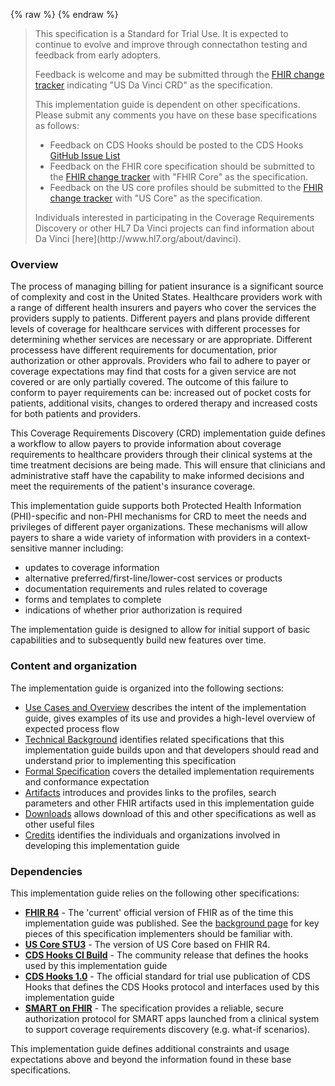 {% raw %}
{% endraw %}
<blockquote class="stu-note">
<p>
This specification is a Standard for Trial Use.  It is expected to continue to evolve and improve through connectathon testing and feedback from early adopters.
</p>
<p>
Feedback is welcome and may be submitted through the <a href="http://hl7.org/fhir-issues">FHIR change tracker</a> indicating "US Da Vinci CRD" as the specification.
</p>
<p>
This implementation guide is dependent on other specifications.  Please submit any comments you have on these base specifications as follows:
</p>
<ul>
  <li>Feedback on CDS Hooks should be posted to the CDS Hooks <a href="https://github.com/cds-hooks/docs/issues">GitHub Issue List</a></li>
  <li>Feedback on the FHIR core specification should be submitted to the <a href="http://hl7.org/fhir-issues">FHIR change tracker</a> with "FHIR Core" as the specification.</li>
  <li>Feedback on the US core profiles should be submitted to the <a href="http://hl7.org/fhir-issues">FHIR change tracker</a> with "US Core" as the specification.</li>
</ul>
<p>
Individuals interested in participating in the Coverage Requirements Discovery or  other HL7 Da Vinci projects can find information about Da Vinci [here](http://www.hl7.org/about/davinci).
</p>
</blockquote>


### Overview
The process of managing billing for patient insurance is a significant source of complexity and cost in the United States.  Healthcare providers work with a range of different health insurers and payers who cover the services the providers supply to patients.  Different payers and plans provide different levels of coverage for healthcare services with different processes for determining whether services are necessary or are appropriate.  Different processess have different requirements for documentation, prior authorization or other approvals.  Providers who fail to adhere to payer or coverage expectations may find that costs for a given service are not covered or are only partially covered.  The outcome of this failure to conform to payer requirements can be: increased out of pocket costs for patients, additional visits, changes to ordered therapy and increased costs for both patients and providers.

This Coverage Requirements Discovery (CRD) implementation guide defines a workflow to allow payers to provide information about coverage requirements to healthcare providers through their clinical systems at the time treatment decisions are being made.  This will ensure that clinicians and administrative staff have the capability to make informed decisions and meet the requirements of the patient's insurance coverage.

This implementation guide supports both Protected Health Information (PHI)-specific and non-PHI mechanisms for CRD to meet the needs and privileges of different payer organizations.  These mechanisms will allow payers to share a wide variety of information with providers in a context-sensitive manner including:

* updates to coverage information
* alternative preferred/first-line/lower-cost services or products
* documentation requirements and rules related to coverage
* forms and templates to complete
* indications of whether prior authorization is required

The implementation guide is designed to allow for initial support of basic capabilities and to subsequently build new features over time.


### Content and organization
The implementation guide is organized into the following sections:

* [Use Cases and Overview](usecases.html) describes the intent of the implementation guide, gives examples of its use and provides a high-level overview of expected process flow
* [Technical Background](background.html) identifies related specifications that this implementation guide builds upon and that developers should read and understand prior to implementing this specification
* [Formal Specification](hooks.html) covers the detailed implementation requirements and conformance expectation
* [Artifacts](allartifacts.html) introduces and provides links to the profiles, search parameters and other FHIR artifacts used in this implementation guide
* [Downloads](downloads.html) allows download of this and other specifications as well as other useful files
* [Credits](credits.html) identifies the individuals and organizations involved in developing this implementation guide

### Dependencies
This implementation guide relies on the following other specifications:
* **[FHIR R4]({{site.data.fhir.path}})** - The 'current' official version of FHIR as of the time this implementation guide was published.  See the [background page](background.html#fhir) for key pieces of this specification implementers should be familiar with.
* **[US Core STU3](http://hl7.org/fhir/us/core/STU3)** - The version of US Core based on FHIR R4.
* **[CDS Hooks CI Build](https://cds-hooks.org/specification/current/)** - The community release that defines the hooks used by this implementation guide
* **[CDS Hooks 1.0](https://cds-hooks.hl7.org/1.0)** - The official standard for trial use publication of CDS Hooks that defines the CDS Hooks protocol and interfaces used by this implementation guide
* **[SMART on FHIR](http://hl7.org/fhir/smart-app-launch)** - The specification provides a reliable, secure authorization protocol for SMART apps launched from a clinical system to support coverage requirements discovery (e.g. what-if scenarios).


This implementation guide defines additional constraints and usage expectations above and beyond the information found in these base specifications.
